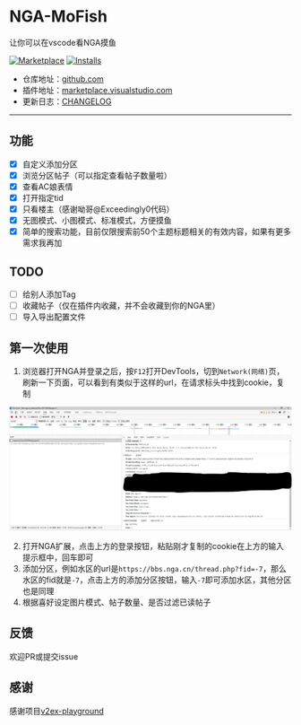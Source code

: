 # NGA-MoFish

让你可以在vscode看NGA摸鱼

[![Marketplace](https://img.shields.io/visual-studio-marketplace/v/DarrenB.nga-mofish.svg?label=Marketplace&style=for-the-badge&logo=visual-studio-code)](https://marketplace.visualstudio.com/items?itemName=DarrenB.nga-mofish)
[![Installs](https://img.shields.io/visual-studio-marketplace/i/DarrenB.nga-mofish.svg?style=for-the-badge)](https://marketplace.visualstudio.com/items?itemName=DarrenB.nga-mofish)

- 仓库地址：[github.com](https://github.com/DarrenIce/NGA-MoFish)
- 插件地址：[marketplace.visualstudio.com](https://marketplace.visualstudio.com/items?itemName=DarrenB.nga-mofish)
- 更新日志：[CHANGELOG](https://github.com/DarrenIce/NGA-MoFish/blob/master/CHANGELOG.md)

---

## 功能

- [x] 自定义添加分区
- [x] 浏览分区帖子（可以指定查看帖子数量啦）
- [x] 查看AC娘表情
- [x] 打开指定tid
- [x] 只看楼主（感谢呦哥@Exceedingly0代码） 
- [x] 无图模式、小图模式、标准模式，方便摸鱼
- [x] 简单的搜索功能，目前仅限搜索前50个主题标题相关的有效内容，如果有更多需求我再加

## TODO

- [ ] 给别人添加Tag
- [ ] 收藏帖子（仅在插件内收藏，并不会收藏到你的NGA里）
- [ ] 导入导出配置文件

## 第一次使用

1. 浏览器打开NGA并登录之后，按`F12`打开DevTools，切到`Network(网络)`页，刷新一下页面，可以看到有类似于这样的url，在请求标头中找到cookie，复制

![](pics/cookie.png)

2. 打开NGA扩展，点击上方的登录按钮，粘贴刚才复制的cookie在上方的输入提示框中，回车即可
3. 添加分区，例如水区的url是`https://bbs.nga.cn/thread.php?fid=-7`，那么水区的fid就是`-7`，点击上方的添加分区按钮，输入`-7`即可添加水区，其他分区也是同理
4. 根据喜好设定图片模式、帖子数量、是否过滤已读帖子

## 反馈

欢迎PR或提交issue

## 感谢

感谢项目[v2ex-playground](https://github.com/chaselen/v2ex-playground)